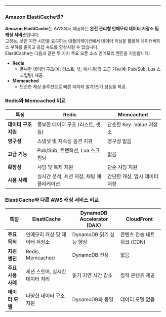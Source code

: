 
----


### Amazon ElastiCache란?

**Amazon ElastiCache**는 AWS에서 제공하는 **완전 관리형 인메모리 데이터 저장소 및 캐싱 서비스**입니다.  
고성능, 낮은 지연 시간을 요구하는 애플리케이션에서 데이터 캐싱을 활용해 데이터베이스 부하를 줄이고 응답 속도를 향상시킬 수 있습니다.  
ElastiCache는 다음과 같은 두 가지 주요 오픈 소스 인메모리 엔진을 지원합니다:

- **Redis**
    - 풍부한 데이터 구조(예: 리스트, 셋, 해시 등)와 고급 기능(예: Pub/Sub, Lua 스크립팅) 제공.
- **Memcached**
    - 단순한 캐싱 솔루션으로 빠른 데이터 읽기/쓰기 성능을 제공.
### Redis와 Memcached 비교

| **특징**        | **Redis**                | **Memcached**     |
| ------------- | ------------------------ | ----------------- |
| **데이터 구조 지원** | 풍부한 데이터 구조 (리스트, 셋 등)    | 단순한 Key-Value 저장소 |
| **영구성**       | 스냅샷 및 지속성 옵션 지원          | 영구성 없음            |
| **고급 기능**     | Pub/Sub, 트랜잭션, Lua 스크립팅  | 없음                |
| **확장성**       | 샤딩 및 복제 지원               | 단순 샤딩 지원          |
| **사용 사례**     | 실시간 분석, 세션 저장, 채팅 애플리케이션 | 간단한 캐싱, 임시 데이터 저장 |
### ElastiCache와 다른 AWS 캐싱 서비스 비교

|**특징**|**ElastiCache**|**DynamoDB Accelerator (DAX)**|**CloudFront**|
|---|---|---|---|
|**주요 목적**|인메모리 캐싱 및 데이터 저장소|DynamoDB 읽기 성능 향상|콘텐츠 전송 네트워크 (CDN)|
|**지원 엔진**|Redis, Memcached|DynamoDB 전용|없음|
|**주요 사용 사례**|세션 스토어, 실시간 데이터 처리|읽기 지연 시간 감소|정적 콘텐츠 제공|
|**데이터 모델**|다양한 데이터 구조 지원|DynamoDB와 동일|데이터 모델 없음|
